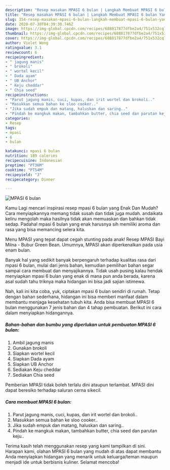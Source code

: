 ```yaml
---
description: "Resep masakan MPASI 6 bulan | Langkah Membuat MPASI 6 bulan Yang Paling Enak"
title: "Resep masakan MPASI 6 bulan | Langkah Membuat MPASI 6 bulan Yang Paling Enak"
slug: 354-resep-masakan-mpasi-6-bulan-langkah-membuat-mpasi-6-bulan-yang-paling-enak
date: 2020-07-30T04:39:30.746Z
image: https://img-global.cpcdn.com/recipes/688817877dfbe2a4/751x532cq70/mpasi-6-bulan-foto-resep-utama.jpg
thumbnail: https://img-global.cpcdn.com/recipes/688817877dfbe2a4/751x532cq70/mpasi-6-bulan-foto-resep-utama.jpg
cover: https://img-global.cpcdn.com/recipes/688817877dfbe2a4/751x532cq70/mpasi-6-bulan-foto-resep-utama.jpg
author: Violet Wong
ratingvalue: 3.1
reviewcount: 6
recipeingredient:
- " jagung manis"
- " brokoli"
- " wortel kecil"
- " Dada ayam"
- " UB Anchor"
- " Keju cheddar"
- " Chia seed"
recipeinstructions:
- "Parut jagung manis, cuci, kupas, dan irit wortel dan brokoli.."
- "Masukkan semua bahan ke sloo cooker.."
- "Jika sudah empuk dan matang, haluskan dan saring.."
- "Pindah ke mangkuk makan, tambahkan butter, chia seed dan parutan keju.."
categories:
- Resep
tags:
- mpasi
- 6
- bulan

katakunci: mpasi 6 bulan 
nutrition: 189 calories
recipecuisine: Indonesian
preptime: "PT36M"
cooktime: "PT54M"
recipeyield: "3"
recipecategory: Dinner

---
```



![MPASI 6 bulan](https://img-global.cpcdn.com/recipes/688817877dfbe2a4/751x532cq70/mpasi-6-bulan-foto-resep-utama.jpg)

Kamu Lagi mencari inspirasi resep mpasi 6 bulan yang Enak Dan Mudah? Cara menyiapkannya memang tidak susah dan tidak juga mudah. andaikata keliru mengolah maka hasilnya tidak akan memuaskan dan bahkan tidak sedap. Padahal mpasi 6 bulan yang enak harusnya sih memiliki aroma dan rasa yang bisa memancing selera kita.

Menu MPASI yang tepat dapat cegah stunting pada anak! Resep MPASI Bayi Milna - Bubur Green Bean. Umumnya, MPASI akan diperkenalkan pada usia enam bulan.

Banyak hal yang sedikit banyak berpengaruh terhadap kualitas rasa dari mpasi 6 bulan, mulai dari jenis bahan, kemudian pemilihan bahan segar sampai cara membuat dan menyajikannya. Tidak usah pusing kalau hendak menyiapkan mpasi 6 bulan yang enak di mana pun anda berada, karena asal sudah tahu triknya maka hidangan ini bisa jadi sajian istimewa.


Nah, kali ini kita coba, yuk, ciptakan mpasi 6 bulan sendiri di rumah. Tetap dengan bahan sederhana, hidangan ini bisa memberi manfaat dalam membantu menjaga kesehatan tubuh kita. Anda bisa membuat MPASI 6 bulan menggunakan 7 jenis bahan dan 4 tahap pembuatan. Berikut ini cara dalam menyiapkan hidangannya.

<!--inarticleads1-->

##### Bahan-bahan dan bumbu yang diperlukan untuk pembuatan MPASI 6 bulan:

1. Ambil  jagung manis
1. Gunakan  brokoli
1. Siapkan  wortel kecil
1. Siapkan  Dada ayam
1. Siapkan  UB Anchor
1. Sediakan  Keju cheddar
1. Sediakan  Chia seed


Pemberian MPASI tidak boleh terlalu dini ataupun terlambat. MPASI dini dapat beresiko terhadap saluran cerna sikecil. 

<!--inarticleads2-->

##### Cara membuat MPASI 6 bulan:

1. Parut jagung manis, cuci, kupas, dan irit wortel dan brokoli..
1. Masukkan semua bahan ke sloo cooker..
1. Jika sudah empuk dan matang, haluskan dan saring..
1. Pindah ke mangkuk makan, tambahkan butter, chia seed dan parutan keju..




Terima kasih telah menggunakan resep yang kami tampilkan di sini. Harapan kami, olahan MPASI 6 bulan yang mudah di atas dapat membantu Anda menyiapkan hidangan yang menarik untuk keluarga/teman maupun menjadi ide untuk berbisnis kuliner. Selamat mencoba!

